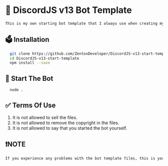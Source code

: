 # 📃  DiscordJS v13 Bot Template
```bash
This is my own starting bot template that I always use when creating my discord V13 discord bots. The files are free to use to start your own discord bot.
```

## 🗳 Installation
```bash
  git clone https://github.com/ZentoxDeveloper/DiscordJS-v13-start-template
  cd DiscordJS-v13-start-template
  npm install --save
```

## 🏁 Start The Bot
```bash
  node .
```
 
 ## ✅ Terms Of Use
1. It is not allowed to sell the files.
2. It is not allowed to remove the copyright in the files.
3. It is not allowed to say that you started the bot yourself.

## ❗NOTE
```bash
If you experience any problems with the bot template files, this is your own responsibility and no further support will be provided. With proper use, everything will work properly.
```
